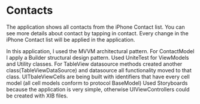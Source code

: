 # Contacts

The application shows all contacts from the iPhone Contact list.
You can see more details about contact by tapping in contact.
Every change in the iPhone Contact list will be applied in the application.

In this application, I used the MVVM architectural pattern.
For ContactModel I apply a Builder structural design pattern.
Used UniteTest for ViewModels and Utility classes.
For TableView datasource methods created another class(TableViewDataSource) and datasource all functionality moved to that class.
UITbaleViewCells are being built with identifiers that have every cell model (all cell models conform to protocol BaseModel)
Used Storyboards because the application is very simple, otherwise UIViewControllers could be created with XIB files.
